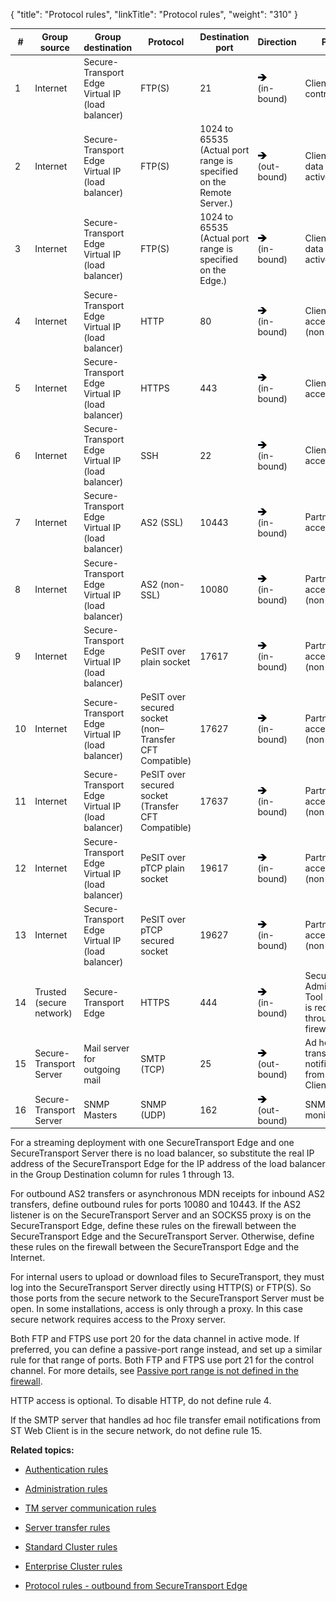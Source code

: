 {
    "title": "Protocol rules",
    "linkTitle": "Protocol rules",
    "weight": "310"
}<table cellspacing="0">
   <col/>
   <col/>
   <col/>
   <col/>
   <col/>
   <col/>
   <col/>
   <thead>
      <tr>
         <th>#</th>
         <th>Group<br/>source</th>
         <th>Group destination</th>
         <th>Protocol</th>
         <th>Destination port</th>
         <th>Direction</th>
         <th>Purpose</th>
      </tr>
   </thead>
   <tbody>
      <tr>
         <td>1         </td>
         <td>Internet         </td>
         <td>Secure-<br/>Transport<br/>Edge Virtual IP (load balancer)         </td>
         <td>FTP(S)         </td>
         <td>21         </td>
         <td>
<img data-mc-conditions="axway_conditions.ScreenOnly" src="RightArrow_14x11.png"/>
<br/>(in-<br/>bound)         </td>
         <td>Client FTP(S) control channel         </td>
      </tr>
      <tr>
         <td>2         </td>
         <td>Internet         </td>
         <td>Secure-<br/>Transport<br/>Edge Virtual IP (load balancer)         </td>
         <td>FTP(S)         </td>
         <td>1024 to 65535 (Actual port range is specified on the Remote Server.)         </td>
         <td>
<img data-mc-conditions="axway_conditions.ScreenOnly" src="RightArrow_14x11.png"/>
<br/>(out-<br/>bound)         </td>
         <td>Client FTP(S) data channel, active mode         </td>
      </tr>
      <tr>
         <td>3         </td>
         <td>Internet         </td>
         <td>Secure-<br/>Transport<br/>Edge Virtual IP (load balancer)         </td>
         <td>FTP(S)         </td>
         <td>1024 to 65535 (Actual port range is specified on the Edge.)         </td>
         <td>
<img data-mc-conditions="axway_conditions.ScreenOnly" src="RightArrow_14x11.png"/>
<br/>(in-<br/>bound)         </td>
         <td>Client FTP(S) data channel, active mode         </td>
      </tr>
      <tr>
         <td>4         </td>
         <td>Internet         </td>
         <td>Secure-<br/>Transport<br/>Edge Virtual IP (load balancer)         </td>
         <td>HTTP         </td>
         <td>80         </td>
         <td>
<img data-mc-conditions="axway_conditions.ScreenOnly" src="RightArrow_14x11.png"/>
<br/>(in-<br/>bound)         </td>
         <td>Client web access <br/>(non-secure)         </td>
      </tr>
      <tr>
         <td>5         </td>
         <td>Internet         </td>
         <td>Secure-<br/>Transport<br/>Edge Virtual IP (load balancer)         </td>
         <td>HTTPS         </td>
         <td>443         </td>
         <td>
<img data-mc-conditions="axway_conditions.ScreenOnly" src="RightArrow_14x11.png"/>
<br/>(in-<br/>bound)         </td>
         <td>Client web access (secure)         </td>
      </tr>
      <tr>
         <td>6         </td>
         <td>Internet         </td>
         <td>Secure-<br/>Transport<br/>Edge Virtual IP (load balancer)         </td>
         <td>SSH         </td>
         <td>22         </td>
         <td>
<img data-mc-conditions="axway_conditions.ScreenOnly" src="RightArrow_14x11.png"/>
<br/>(in-<br/>bound)         </td>
         <td>Client SSH access         </td>
      </tr>
      <tr>
         <td>7         </td>
         <td>Internet         </td>
         <td>Secure-<br/>Transport<br/>Edge Virtual IP (load balancer)         </td>
         <td>AS2 (SSL)         </td>
         <td>10443         </td>
         <td>
<img data-mc-conditions="axway_conditions.ScreenOnly" src="RightArrow_14x11.png"/>
<br/>(in-<br/>bound)         </td>
         <td>Partner AS2 access (secure)         </td>
      </tr>
      <tr>
         <td>8         </td>
         <td>Internet         </td>
         <td>Secure-<br/>Transport<br/>Edge Virtual IP (load balancer)         </td>
         <td>AS2 (non-SSL)         </td>
         <td>10080         </td>
         <td>
<img data-mc-conditions="axway_conditions.ScreenOnly" src="RightArrow_14x11.png"/>
<br/>(in-<br/>bound)         </td>
         <td>Partner AS2 access <br/>(non-secure)         </td>
      </tr>
      <tr>
         <td>9         </td>
         <td>Internet         </td>
         <td>Secure-<br/>Transport<br/>Edge Virtual IP (load balancer)         </td>
         <td>PeSIT over plain socket         </td>
         <td>17617         </td>
         <td>
<img data-mc-conditions="axway_conditions.ScreenOnly" src="RightArrow_14x11.png"/>
<br/>(in-<br/>bound)         </td>
         <td>Partner PeSIT access <br/>(non-secure)         </td>
      </tr>
      <tr>
         <td>10         </td>
         <td>Internet         </td>
         <td>Secure-<br/>Transport<br/>Edge Virtual IP (load balancer)         </td>
         <td>PeSIT over secured socket 		
     (non–Transfer CFT Compatible)          </td>
         <td>17627         </td>
         <td>
<img data-mc-conditions="axway_conditions.ScreenOnly" src="RightArrow_14x11.png"/>
<br/>(in-<br/>bound)         </td>
         <td>Partner PeSIT access <br/>(non-secure)         </td>
      </tr>
      <tr>
         <td>11         </td>
         <td>Internet         </td>
         <td>Secure-<br/>Transport<br/>Edge Virtual IP (load balancer)         </td>
         <td>PeSIT over secured socket 		
     (Transfer CFT Compatible)          </td>
         <td>17637         </td>
         <td>
<img data-mc-conditions="axway_conditions.ScreenOnly" src="RightArrow_14x11.png"/>
<br/>(in-<br/>bound)         </td>
         <td>Partner PeSIT access <br/>(non-secure)         </td>
      </tr>
      <tr>
         <td>12         </td>
         <td>Internet         </td>
         <td>Secure-<br/>Transport<br/>Edge Virtual IP (load balancer)         </td>
         <td>PeSIT over pTCP plain socket         </td>
         <td>19617         </td>
         <td>
<img data-mc-conditions="axway_conditions.ScreenOnly" src="RightArrow_14x11.png"/>
<br/>(in-<br/>bound)         </td>
         <td>Partner PeSIT access <br/>(non-secure)         </td>
      </tr>
      <tr>
         <td>13         </td>
         <td>Internet         </td>
         <td>Secure-<br/>Transport<br/>Edge Virtual IP (load balancer)         </td>
         <td>PeSIT over pTCP secured socket         </td>
         <td>19627         </td>
         <td>
<img data-mc-conditions="axway_conditions.ScreenOnly" src="RightArrow_14x11.png"/>
<br/>(in-<br/>bound)         </td>
         <td>Partner PeSIT access <br/>(non-secure)         </td>
      </tr>
      <tr>
         <td>14         </td>
         <td>Trusted<br/>(secure <br/>network)         </td>
         <td>Secure-<br/>Transport<br/>Edge         </td>
         <td>HTTPS         </td>
         <td>444         </td>
         <td>
<img data-mc-conditions="axway_conditions.ScreenOnly" src="RightArrow_14x11.png"/>
<br/>(in-<br/>bound)         </td>
         <td><span>SecureTransport</span> Administration Tool (if access is required through the firewall)         </td>
      </tr>
      <tr>
         <td>15         </td>
         <td>Secure-<br/>Transport<br/>Server         </td>
         <td>Mail server for outgoing mail         </td>
         <td>SMTP (TCP)         </td>
         <td>25         </td>
         <td>
<img data-mc-conditions="axway_conditions.ScreenOnly" src="RightArrow_14x11.png"/>
<br/>(out-<br/>bound)         </td>
         <td>Ad hoc file transfer email notifications from ST Web Client         </td>
      </tr>
      <tr>
         <td>16         </td>
         <td>Secure-<br/>Transport<br/>Server         </td>
         <td>SNMP Masters         </td>
         <td>SNMP (UDP)         </td>
         <td>162         </td>
         <td>
<img data-mc-conditions="axway_conditions.ScreenOnly" src="RightArrow_14x11.png"/>
<br/>(out-<br/>bound)         </td>
         <td>SNMP monitoring         </td>
      </tr>
   </tbody>
</table>



For a streaming deployment with one SecureTransport Edge and one SecureTransport Server there is no load balancer, so substitute the real IP address of the SecureTransport Edge for the IP address of the load balancer in the Group Destination column for rules 1 through 13.



For outbound AS2 transfers or asynchronous MDN receipts for inbound AS2 transfers, define outbound rules for ports 10080 and 10443. If the AS2 listener is on the SecureTransport Server and an SOCKS5 proxy is on the SecureTransport Edge, define these rules on the firewall between the SecureTransport Edge and the SecureTransport Server. Otherwise, define these rules on the firewall between the SecureTransport Edge and the Internet.



For internal users to upload or download files to SecureTransport, they must log into the SecureTransport Server directly using HTTP(S) or FTP(S). So those ports from the secure network to the SecureTransport Server must be open. In some installations, access is only through a proxy. In this case secure network requires access to the Proxy server.



Both FTP and FTPS use port 20 for the data channel in active mode. If preferred, you can define a passive-port range instead, and set up a similar rule for that range of ports. Both FTP and FTPS use port 21 for the control channel. For more details, see [Passive port range is not defined in the firewall](../../../c_st_troubleshootcommonproblems/t_st_ftpdoesnotworkthroughfirewall/c_st_passive_port_range_is_not_defined_in_firewall).



HTTP access is optional. To disable HTTP, do not define rule 4.



If the SMTP server that handles ad hoc file transfer email notifications from ST Web Client is in the secure network, do not define rule 15.



**Related topics:**



-   [Authentication rules](../r_st_authentication_rules)

-   [Administration rules](../r_st_administration_rules)

-   [TM server communication rules](../r_st_tm_server_communication_rules)

-   [Server transfer rules](../r_st_server_transfer_rules)

-   [Standard Cluster rules](../r_st_standard_clustering_rules)

-   [Enterprise Cluster rules](../r_st_large_enterprise_clustering_rules)

-   [Protocol rules - outbound from SecureTransport Edge](../r_st_protocol_rules_outbound)

